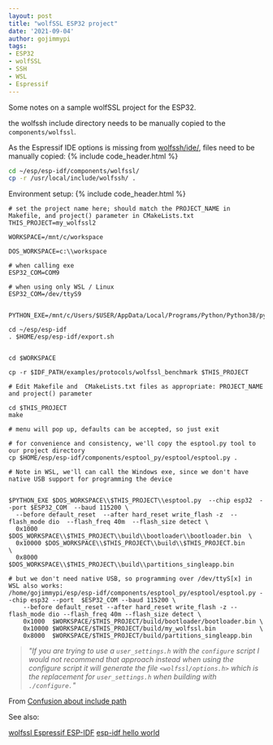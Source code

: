 ```yaml
---
layout: post
title: "wolfSSL ESP32 project"
date: '2021-09-04'
author: gojimmypi
tags:
- ESP32
- wolfSSL
- SSH
- WSL
- Espressif
---
```


Some notes on a sample wolfSSL project for the ESP32.

the wolfssh include directory needs to be manually copied to the `components/wolfssl`.

As the Espressif IDE options is missing from [wolfssh/ide/](https://github.com/wolfSSL/wolfssh/tree/master/ide), 
files need to be manually copied:
{% include code_header.html %}
```bash
cd ~/esp/esp-idf/components/wolfssl/
cp -r /usr/local/include/wolfssh/ .
```

Environment setup:
{% include code_header.html %}
```
# set the project name here; should match the PROJECT_NAME in Makefile, and project() parameter in CMakeLists.txt
THIS_PROJECT=my_wolfssl2

WORKSPACE=/mnt/c/workspace

DOS_WORKSPACE=c:\\workspace

# when calling exe
ESP32_COM=COM9

# when using only WSL / Linux
ESP32_COM=/dev/ttyS9


PYTHON_EXE=/mnt/c/Users/$USER/AppData/Local/Programs/Python/Python38/python.exe 

cd ~/esp/esp-idf
. $HOME/esp/esp-idf/export.sh


cd $WORKSPACE

cp -r $IDF_PATH/examples/protocols/wolfssl_benchmark $THIS_PROJECT

# Edit Makefile and  CMakeLists.txt files as appropriate: PROJECT_NAME and project() parameter

cd $THIS_PROJECT
make

# menu will pop up, defaults can be accepted, so just exit

# for convenience and consistency, we'll copy the esptool.py tool to our project directory
cp $HOME/esp/esp-idf/components/esptool_py/esptool/esptool.py .

# Note in WSL, we'll can call the Windows exe, since we don't have native USB support for programming the device


$PYTHON_EXE $DOS_WORKSPACE\\$THIS_PROJECT\\esptool.py  --chip esp32  --port $ESP32_COM  --baud 115200 \
  --before default_reset  --after hard_reset write_flash -z  --flash_mode dio  --flash_freq 40m  --flash_size detect \
  0x1000  $DOS_WORKSPACE\\$THIS_PROJECT\\build\\bootloader\\bootloader.bin  \
  0x10000 $DOS_WORKSPACE\\$THIS_PROJECT\\build\\$THIS_PROJECT.bin           \
  0x8000  $DOS_WORKSPACE\\$THIS_PROJECT\\build\\partitions_singleapp.bin      

# but we don't need native USB, so programming over /dev/ttyS[x] in WSL also works:
/home/gojimmypi/esp/esp-idf/components/esptool_py/esptool/esptool.py --chip esp32 --port  $ESP32_COM --baud 115200 \
    --before default_reset --after hard_reset write_flash -z --flash_mode dio --flash_freq 40m --flash_size detect \
    0x1000  $WORKSPACE/$THIS_PROJECT/build/bootloader/bootloader.bin \
    0x10000 $WORKSPACE/$THIS_PROJECT/build/my_wolfssl.bin            \
    0x8000  $WORKSPACE/$THIS_PROJECT/build/partitions_singleapp.bin 

```

> _"If you are trying to use a `user_settings.h` with the `configure` script I would not recommend that approach instead when using the configure script it will generate the file `<wolfssl/options.h>` which is the replacement for `user_settings.h` when building with `./configure.`"_

From [Confusion about include path](https://www.wolfssl.com/forums/topic1517-solved-confusion-about-include-path.html)

See also:

[wolfssl Espressif ESP-IDF](https://github.com/wolfSSL/wolfssl/blob/master/IDE/Espressif/ESP-IDF/README.md)
[esp-idf hello world](https://github.com/espressif/esp-idf/blob/master/examples/get-started/hello_world/main/hello_world_main.c)